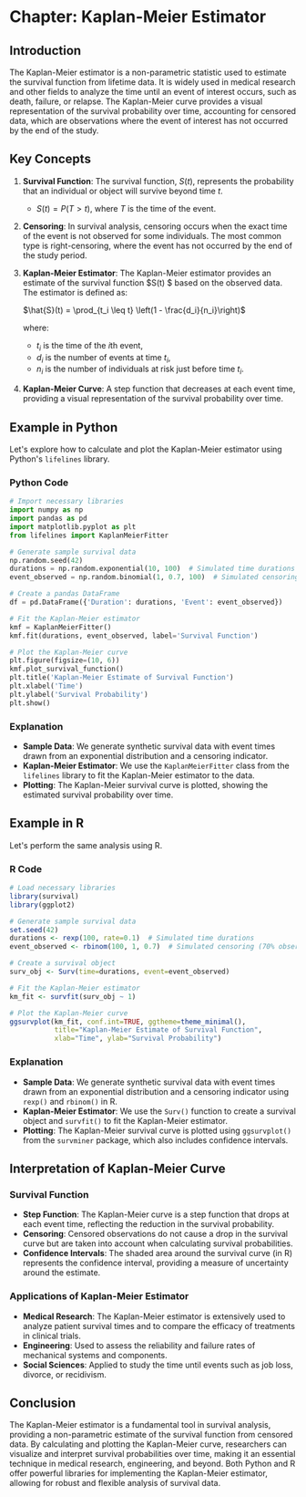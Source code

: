 # Chapter: Kaplan-Meier Estimator

## Introduction

The Kaplan-Meier estimator is a non-parametric statistic used to estimate the survival function from lifetime data. It is widely used in medical research and other fields to analyze the time until an event of interest occurs, such as death, failure, or relapse. The Kaplan-Meier curve provides a visual representation of the survival probability over time, accounting for censored data, which are observations where the event of interest has not occurred by the end of the study.

## Key Concepts

1. **Survival Function**: The survival function, $S(t)$, represents the probability that an individual or object will survive beyond time $t$.
   - $S(t) = P(T > t)$, where $T$ is the time of the event.

2. **Censoring**: In survival analysis, censoring occurs when the exact time of the event is not observed for some individuals. The most common type is right-censoring, where the event has not occurred by the end of the study period.

3. **Kaplan-Meier Estimator**: The Kaplan-Meier estimator provides an estimate of the survival function $S(t) $ based on the observed data. The estimator is defined as:

   $\hat{S}(t) = \prod_{t_i \leq t} \left(1 - \frac{d_i}{n_i}\right)$

   where:
   - $t_i$ is the time of the $i$th event,
   - $d_i$ is the number of events at time $t_i$,
   - $n_i$ is the number of individuals at risk just before time $t_i$.

4. **Kaplan-Meier Curve**: A step function that decreases at each event time, providing a visual representation of the survival probability over time.

## Example in Python

Let's explore how to calculate and plot the Kaplan-Meier estimator using Python's `lifelines` library.

### Python Code

```python
# Import necessary libraries
import numpy as np
import pandas as pd
import matplotlib.pyplot as plt
from lifelines import KaplanMeierFitter

# Generate sample survival data
np.random.seed(42)
durations = np.random.exponential(10, 100)  # Simulated time durations
event_observed = np.random.binomial(1, 0.7, 100)  # Simulated censoring (70% observed events)

# Create a pandas DataFrame
df = pd.DataFrame({'Duration': durations, 'Event': event_observed})

# Fit the Kaplan-Meier estimator
kmf = KaplanMeierFitter()
kmf.fit(durations, event_observed, label='Survival Function')

# Plot the Kaplan-Meier curve
plt.figure(figsize=(10, 6))
kmf.plot_survival_function()
plt.title('Kaplan-Meier Estimate of Survival Function')
plt.xlabel('Time')
plt.ylabel('Survival Probability')
plt.show()
```

### Explanation

- **Sample Data**: We generate synthetic survival data with event times drawn from an exponential distribution and a censoring indicator.
- **Kaplan-Meier Estimator**: We use the `KaplanMeierFitter` class from the `lifelines` library to fit the Kaplan-Meier estimator to the data.
- **Plotting**: The Kaplan-Meier survival curve is plotted, showing the estimated survival probability over time.

## Example in R

Let's perform the same analysis using R.

### R Code

```r
# Load necessary libraries
library(survival)
library(ggplot2)

# Generate sample survival data
set.seed(42)
durations <- rexp(100, rate=0.1)  # Simulated time durations
event_observed <- rbinom(100, 1, 0.7)  # Simulated censoring (70% observed events)

# Create a survival object
surv_obj <- Surv(time=durations, event=event_observed)

# Fit the Kaplan-Meier estimator
km_fit <- survfit(surv_obj ~ 1)

# Plot the Kaplan-Meier curve
ggsurvplot(km_fit, conf.int=TRUE, ggtheme=theme_minimal(),
           title="Kaplan-Meier Estimate of Survival Function",
           xlab="Time", ylab="Survival Probability")
```

### Explanation

- **Sample Data**: We generate synthetic survival data with event times drawn from an exponential distribution and a censoring indicator using `rexp()` and `rbinom()` in R.
- **Kaplan-Meier Estimator**: We use the `Surv()` function to create a survival object and `survfit()` to fit the Kaplan-Meier estimator.
- **Plotting**: The Kaplan-Meier survival curve is plotted using `ggsurvplot()` from the `survminer` package, which also includes confidence intervals.

## Interpretation of Kaplan-Meier Curve

### Survival Function

- **Step Function**: The Kaplan-Meier curve is a step function that drops at each event time, reflecting the reduction in the survival probability.
- **Censoring**: Censored observations do not cause a drop in the survival curve but are taken into account when calculating survival probabilities.
- **Confidence Intervals**: The shaded area around the survival curve (in R) represents the confidence interval, providing a measure of uncertainty around the estimate.

### Applications of Kaplan-Meier Estimator

- **Medical Research**: The Kaplan-Meier estimator is extensively used to analyze patient survival times and to compare the efficacy of treatments in clinical trials.
- **Engineering**: Used to assess the reliability and failure rates of mechanical systems and components.
- **Social Sciences**: Applied to study the time until events such as job loss, divorce, or recidivism.

## Conclusion

The Kaplan-Meier estimator is a fundamental tool in survival analysis, providing a non-parametric estimate of the survival function from censored data. By calculating and plotting the Kaplan-Meier curve, researchers can visualize and interpret survival probabilities over time, making it an essential technique in medical research, engineering, and beyond. Both Python and R offer powerful libraries for implementing the Kaplan-Meier estimator, allowing for robust and flexible analysis of survival data.
